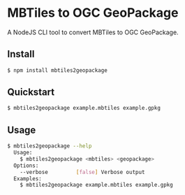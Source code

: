 # MBTiles to OGC GeoPackage

A NodeJS CLI tool to convert MBTiles to OGC GeoPackage.

## Install

```bash
$ npm install mbtiles2geopackage
```

## Quickstart

```bash
$ mbtiles2geopackage example.mbtiles example.gpkg
```
## Usage

```bash
$ mbtiles2geopackage --help
  Usage:
    $ mbtiles2geopackage <mbtiles> <geopackage>
  Options:
    --verbose         [false] Verbose output
  Examples:
    $ mbtiles2geopackage example.mbtiles example.gpkg
```